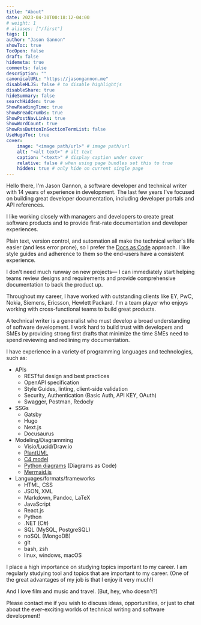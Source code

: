 ```yaml
---
title: "About"
date: 2023-04-30T00:18:12-04:00
# weight: 1
# aliases: ["/first"]
tags: []
author: "Jason Gannon"
showToc: true
TocOpen: false
draft: false
hidemeta: true
comments: false
description: ""
canonicalURL: "https://jasongannon.me"
disableHLJS: false # to disable highlightjs
disableShare: true
hideSummary: false
searchHidden: true
ShowReadingTime: true
ShowBreadCrumbs: true
ShowPostNavLinks: true
ShowWordCount: true
ShowRssButtonInSectionTermList: false
UseHugoToc: true
cover:
    image: "<image path/url>" # image path/url
    alt: "<alt text>" # alt text
    caption: "<text>" # display caption under cover
    relative: false # when using page bundles set this to true
    hidden: true # only hide on current single page
---
```



Hello there, I'm Jason Gannon, a software developer and technical writer with 14 years of experience in development. The last few years I've focused on building great developer documentation, including developer portals and API references.

I like working closely with managers and developers to create great software products and to provide first-rate documentation and developer experiences.

Plain text, version control, and automation all make the technical writer's life easier (and less error prone), so I prefer the [Docs as Code](https://www.writethedocs.org/guide/docs-as-code/) approach. I like style guides and adherence to them so the end-users have a consistent experience.

I don't need much runway on new projects— I can immediately start helping teams review designs and requirements and provide comprehensive documentation to back the product up. 

Throughout my career, I have worked with outstanding clients like EY, PwC, Nokia, Siemens, Ericsson, Hewlett Packard. I'm a team player who enjoys working with cross-functional teams to build great products.

A technical writer is a generalist who must develop a broad understanding of software development. I work hard to build trust with developers and SMEs by providing strong first drafts that minimize the time SMEs need to spend reviewing and redlining my documentation.

I have experience in a variety of programming languages and technologies, such as:

- APIs
  - RESTful design and best practices
  - OpenAPI specification
  - Style Guides, linting, client-side validation
  - Security, Authentication (Basic Auth, API KEY, OAuth)
  - Swagger, Postman, Redocly
- SSGs
  - Gatsby
  - Hugo
  - Next.js
  - Docusaurus
- Modeling/Diagramming
  - Visio/Lucid/Draw.io
  - [PlantUML](https://plantuml.com/)
  - [C4 model](https://c4model.com/)
  - [Python diagrams](https://diagrams.mingrammer.com/) (Diagrams as Code)
  - [Mermaid.js](https://mermaid.js.org/)
- Languages/formats/frameworks
  - HTML, CSS
  - JSON, XML
  - Markdown, Pandoc, LaTeX
  - JavaScript
  - React.js
  - Python
  - .NET (C#)
  - SQL (MySQL, PostgreSQL)
  - noSQL (MongoDB)
  - git
  - bash, zsh
  - linux, windows, macOS

I place a high importance on studying topics important to my career. I am regularly studying tool and topics that are important to my career. (One of the great advantages of my job is that I enjoy it very much!)

And I love film and music and travel. (But, hey, who doesn't?)

Please contact me if you wish to discuss ideas, opportunities, or just to chat about the ever-exciting worlds of technical writing and software development!
